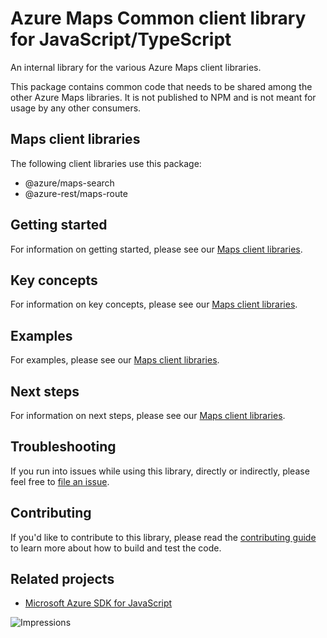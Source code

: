 # Azure Maps Common client library for JavaScript/TypeScript

An internal library for the various Azure Maps client libraries.

This package contains common code that needs to be shared among the other Azure Maps libraries. It is not published to NPM and is not meant for usage by any other consumers.

## Maps client libraries

The following client libraries use this package:

- @azure/maps-search
- @azure-rest/maps-route

## Getting started

For information on getting started, please see our [Maps client libraries](#maps-client-libraries).

## Key concepts

For information on key concepts, please see our [Maps client libraries](#maps-client-libraries).

## Examples

For examples, please see our [Maps client libraries](#maps-client-libraries).

## Next steps

For information on next steps, please see our [Maps client libraries](#maps-client-libraries).

## Troubleshooting

If you run into issues while using this library, directly or indirectly, please feel free to [file an issue](https://github.com/Azure/azure-sdk-for-js/issues/new).

## Contributing

If you'd like to contribute to this library, please read the [contributing guide](https://github.com/Azure/azure-sdk-for-js/blob/master/CONTRIBUTING.md) to learn more about how to build and test the code.

## Related projects

- [Microsoft Azure SDK for JavaScript](https://github.com/Azure/azure-sdk-for-js)

![Impressions](https://azure-sdk-impressions.azurewebsites.net/api/impressions/azure-sdk-for-js%2Fsdk%2Fmaps%2Fmaps-common%2FREADME.png)